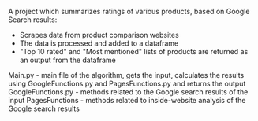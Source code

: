 A project which summarizes ratings of various products, based on Google Search results:

- Scrapes data from product comparison websites
- The data is processed and added to a dataframe
- "Top 10 rated" and "Most mentioned" lists of products are returned as an output from the dataframe

Main.py - main file of the algorithm, gets the input, calculates the results using GoogleFunctions.py and PagesFunctions.py and returns the output
GoogleFunctions.py - methods related to the Google search results of the input
PagesFunctions - methods related to inside-website analysis of the Google search results
